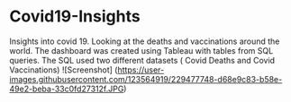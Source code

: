 # Covid19-Insights
Insights into covid 19. Looking at the deaths and vaccinations around the world. The dashboard was created using Tableau with tables from SQL queries. The SQL used two different datasets ( Covid Deaths and Covid Vaccinations) 
![Screenshot] (https://user-images.githubusercontent.com/123564919/229477748-d68e9c83-b58e-49e2-beba-33c0fd27312f.JPG)

